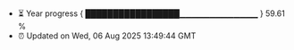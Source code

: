 - ⏳ Year progress { █████████████████▁▁▁▁▁▁▁▁▁▁▁▁▁ } 59.61 %
- ⏰ Updated on Wed, 06 Aug 2025 13:49:44 GMT

